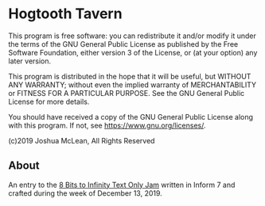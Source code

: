 # Hogtooth Tavern

This program is free software: you can redistribute it and/or modify
it under the terms of the GNU General Public License as published by
the Free Software Foundation, either version 3 of the License, or
(at your option) any later version.

This program is distributed in the hope that it will be useful,
but WITHOUT ANY WARRANTY; without even the implied warranty of
MERCHANTABILITY or FITNESS FOR A PARTICULAR PURPOSE.  See the
GNU General Public License for more details.

You should have received a copy of the GNU General Public License
along with this program.  If not, see <https://www.gnu.org/licenses/>.

(c)2019 Joshua McLean, All Rights Reserved

## About

An entry to the [8 Bits to Infinity Text Only Jam](https://itch.io/jam/text-only-jam) written in Inform 7 and crafted during the week of December 13, 2019.
